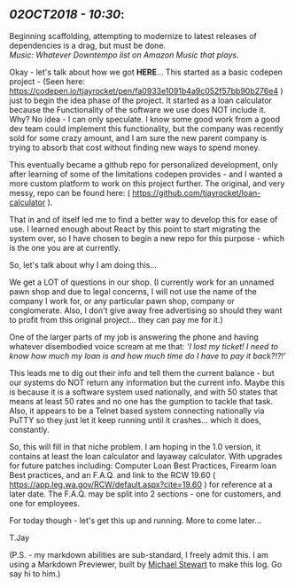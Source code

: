 ## *02OCT2018 - 10:30*:  

  Beginning scaffolding, attempting to modernize to latest releases of dependencies is a drag, but must be done.  
  *Music: Whatever Downtempo list on Amazon Music that plays.*  

  Okay - let's talk about how we got **HERE**... This started as a basic codepen project - (Seen here: https://codepen.io/tjayrocket/pen/fa0933e1091b4a9c052f57bb90b276e4 ) just to begin the idea phase of the project. It started as a loan calculator because the Functionality of the software we use does NOT include it. Why? No idea - I can only speculate. I know some good work from a good dev team could implement this functionality, but the company was recently sold for some crazy amount, and I am sure the new parent company is trying to absorb that cost without finding new ways to spend money.  

  This eventually became a github repo for personalized development, only after learning of some of the limitations codepen provides - and I wanted a more custom platform to work on this project further. The original, and very messy, repo can be found here: ( https://github.com/tjayrocket/loan-calculator ).  

  That in and of itself led me to find a better way to develop this for ease of use. I learned enough about React by this point to start migrating the system over, so I have chosen to begin a new repo for this purpose - which is the one you are at currently.  

  So, let's talk about why I am doing this...  

  We get a LOT of questions in our shop. (I currently work for an unnamed pawn shop and due to legal concerns, I will not use the name of the company I work for, or any particular pawn shop, company or conglomerate. Also, I don't give away free advertising so should they want to profit from this original project... they can pay me for it.)  

  One of the larger parts of my job is answering the phone and having whatever disembodied voice scream at me that: *'I lost my ticket! I need to know how much my loan is and how much time do I have to pay it back?!?!'*  

  This leads me to dig out their info and tell them the current balance - but our systems do NOT return any information but the current info. Maybe this is because it is a software system used nationally, and with 50 states that means at least 50 rates and no one has the gumption to tackle that task. Also, it appears to be a Telnet based system connecting nationally via PuTTY so they just let it keep running until it crashes... which it does, constantly.  

  So, this will fill in that niche problem. I am hoping in the 1.0 version, it contains at least the loan calculator and layaway calculator. With upgrades for future patches including: Computer Loan Best Practices, Firearm loan Best practices, and an F.A.Q. and link to the RCW 19.60 ( https://app.leg.wa.gov/RCW/default.aspx?cite=19.60 ) for reference at a later date. The F.A.Q. may be split into 2 sections - one for customers, and one for employees.  

  For today though - let's get this up and running. More to come later...  

T.Jay

(P.S. - my markdown abilities are sub-standard, I freely admit this. I am using a Markdown Previewer, built by [Michael Stewart](https://codepen.io/MichaelWStuart/#) to make this log. Go say hi to him.)